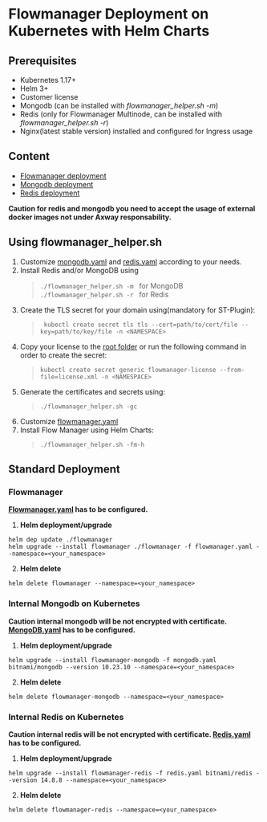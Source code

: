 # Flowmanager Deployment on Kubernetes with Helm Charts

## Prerequisites

* Kubernetes 1.17+
* Helm 3+
* Customer license
* Mongodb (can be installed with _flowmanager_helper.sh -m_)
* Redis (only for Flowmanager Multinode, can be installed with _flowmanager_helper.sh -r_)
* Nginx(latest stable version) installed and configured for Ingress usage

## Content

* [Flowmanager deployment](flowmanager/README.md)
* [Mongodb deployment](kubernetes/base/)
* [Redis deployment](kubernetes/base/)

**Caution for redis and mongodb you need to accept the usage of external docker images not under Axway responsability.**

## Using flowmanager_helper.sh

1. Customize [mongodb.yaml](kubernetes/base/mongodb.yaml) and [redis.yaml](kubernetes/base/redis.yaml) according to your needs. 
2. Install Redis and/or MongoDB using
   >```./flowmanager_helper.sh -m ``` for MongoDB  
   >```./flowmanager_helper.sh -r ``` for Redis
3. Create the TLS secret for your domain using(mandatory for ST-Plugin):
   >``` kubectl create secret tls tls --cert=path/to/cert/file --key=path/to/key/file -n <NAMESPACE>```
4. Copy your license to the [root folder](kubernetes/) or run the following command in order to create the secret:
   >```kubectl create secret generic flowmanager-license --from-file=license.xml -n <NAMESPACE>```
5. Generate the certificates and secrets using:
   >```./flowmanager_helper.sh -gc```
6. Customize [flowmanager.yaml](kubernetes/helm/flowmanager.yaml)
7. Install Flow Manager using Helm Charts:
   >```./flowmanager_helper.sh -fm-h ```


## Standard Deployment
### Flowmanager

**[Flowmanager.yaml](kubernetes/helm/flowmanager.yaml) has to be configured.**

1. **Helm deployment/upgrade**

```shell
helm dep update ./flowmanager
helm upgrade --install flowmanager ./flowmanager -f flowmanager.yaml --namespace=<your_namespace>
```

2. **Helm delete**

```shell
helm delete flowmanager --namespace=<your_namespace>
```

### Internal Mongodb on Kubernetes

**Caution internal mongodb will be not encrypted with certificate. [MongoDB.yaml](kubernetes/base/mongodb.yaml) has to be configured.**


1. **Helm deployment/upgrade**

```shell
helm upgrade --install flowmanager-mongodb -f mongodb.yaml bitnami/mongodb --version 10.23.10 --namespace=<your_namespace>
```

2. **Helm delete**

```shell
helm delete flowmanager-mongodb --namespace=<your_namespace>
```

### Internal Redis on Kubernetes

**Caution internal redis will be not encrypted with certificate. [Redis.yaml](kubernetes/base/redis.yaml) has to be configured.**

1. **Helm deployment/upgrade**

```shell
helm upgrade --install flowmanager-redis -f redis.yaml bitnami/redis --version 14.8.8 --namespace=<your_namespace>
```

2. **Helm delete**

```shell
helm delete flowmanager-redis --namespace=<your_namespace>
```
